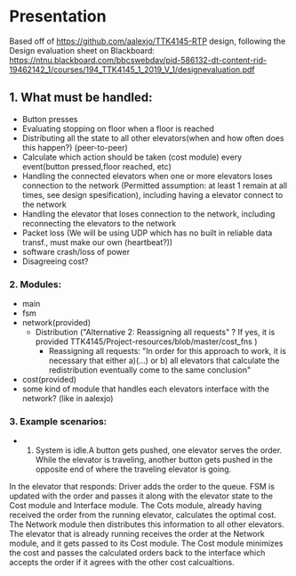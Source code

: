 Presentation
==========

Based off of https://github.com/aalexjo/TTK4145-RTP design, following the Design evaluation sheet on Blackboard: https://ntnu.blackboard.com/bbcswebdav/pid-586132-dt-content-rid-19462142_1/courses/194_TTK4145_1_2019_V_1/designevaluation.pdf


## 1. What must be handled:
- Button presses
- Evaluating stopping on floor when a floor is reached
- Distributing all the state to all other elevators(when and how often does this happen?) (peer-to-peer)
- Calculate which action should be taken (cost module) every event(button pressed,floor reached, etc)
- Handling the connected elevators when one or more elevators loses connection to the network (Permitted assumption: at least 1 remain at all times, see design spesification), including having a elevator connect to the network
- Handling the elevator that loses connection to the network, including reconnecting the elevators to the network
- Packet loss (We will be using UDP which has no built in reliable data transf., must make our own (heartbeat?))
- software crash/loss of power
- Disagreeing cost?

### 2. Modules:
- main
- fsm
- network(provided)
  - Distribution ("Alternative 2: Reassigning all requests" ? If yes, it is provided TTK4145/Project-resources/blob/master/cost_fns )
    - Reassigning all requests: "In order for this approach to work, it is necessary that either a)(...) or b) all elevators that calculate the redistribution eventually come to the same conclusion"
- cost(provided)
- some kind of module that handles each elevators interface with the network? (like in aalexjo)

### 3. Example scenarios:
- 1. System is idle.A button gets pushed, one elevator serves the order. While the elevator is traveling, another button gets pushed in the opposite end of where the traveling elevator is going.

In the elevator that responds: Driver adds the order to the queue. FSM is updated with the order and passes it along with the elevator state to the Cost module and Interface module. The Cots module, already having received the order from the running elevator, calculates the optimal cost. The Network module then distributes this information to all other elevators.
The elevator that is already running receives the order at the Network module, and it gets passed to its Cost module. The Cost module minimizes the cost and passes the calculated orders back to the interface which accepts the order if it agrees with the other cost calcualtions.












